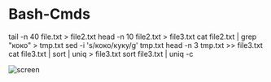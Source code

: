 # Bash-Cmds

tail -n 40 file.txt > file2.txt
head -n 10 file2.txt > file3.txt
cat file2.txt | grep "коко" > tmp.txt
sed -i 's/коко/куку/g' tmp.txt
head -n 3 tmp.txt >> file3.txt
cat file3.txt | sort | uniq > file3.txt
sort file3.txt | uniq -c

![screen](https://user-images.githubusercontent.com/80998934/157645814-1ccfd412-be8c-4c13-8678-759ad3e97350.png)
